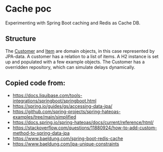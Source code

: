 # Cache poc
Experimenting with Spring Boot caching and Redis as Cache DB.

## Structure
The [Customer](src/main/java/com/wixia/rediscache/persistence/CustomerEo.java)
and [Item](src/main/java/com/wixia/rediscache/persistence/ItemEo.java)
are domain objects, in this case represented by JPA-data.
A customer has a relation to a list of items. A H2 instance is set up and
populated with a few example objects. The Customer has a overridden
repository, which can simulate delays dynamically.

## Copied code from:
* https://docs.liquibase.com/tools-integrations/springboot/springboot.html
* https://spring.io/guides/gs/accessing-data-jpa/
* https://github.com/spring-projects/spring-hateoas-examples/tree/main/simplified
* https://docs.spring.io/spring-hateoas/docs/current/reference/html/
* https://stackoverflow.com/questions/11880924/how-to-add-custom-method-to-spring-data-jpa
* https://www.baeldung.com/spring-boot-redis-cache
* https://www.baeldung.com/jpa-unique-constraints
